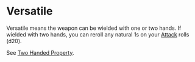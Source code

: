 # Versatile
Versatile means the weapon can be wielded with one or two hands. If wielded with two hands, you can reroll any natural 1s on your [Attack](../../../../../Game%20Procedures/Attack.md) rolls (d20).

See [Two Handed Property](Two%20Handed%20Property.md).